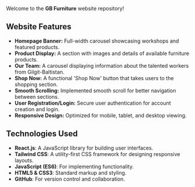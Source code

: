 Welcome to the **GB Furniture** website repository!
## Website Features

- **Homepage Banner:** Full-width carousel showcasing workshops and featured products.
- **Product Display:** A section with images and details of available furniture products.
- **Our Team:** A carousel displaying information about the talented workers from Gilgit-Baltistan.
- **Shop Now:** A functional 'Shop Now' button that takes users to the shopping section.
- **Smooth Scrolling:** Implemented smooth scroll for better navigation between sections.
- **User Registration/Login:** Secure user authentication for account creation and login.
- **Responsive Design:** Optimized for mobile, tablet, and desktop viewing.

## Technologies Used

- **React.js**: A JavaScript library for building user interfaces.
- **Tailwind CSS**: A utility-first CSS framework for designing responsive layouts.
- **JavaScript (ES6)**: For implementing functionality.
- **HTML5 & CSS3**: Standard markup and styling.
- **GitHub**: For version control and collaboration.
